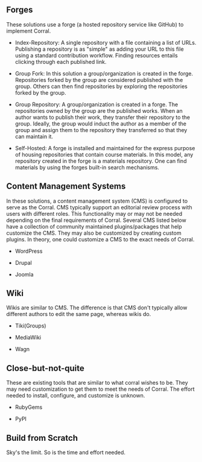 ## Forges

These solutions use a forge (a hosted repository service like GitHub) to implement Corral.

- Index-Repository: A single repository with a file containing a list of URLs. Publishing a repository is as "simple" as adding your URL to this file using a standard contribution workflow. Finding resources entails clicking through each published link.

- Group Fork: In this solution a group/organization is created in the forge. Repositories forked by the group are considered published with the group. Others can then find repositories by exploring the repositories forked by the group.

- Group Repository: A group/organization is created in a forge. The repositories owned by the group are the published works. When an author wants to publish their work, they transfer their repository to the group. Ideally, the group would induct the author as a member of the group and assign them to the repository they transferred so that they can maintain it.

- Self-Hosted: A forge is installed and maintained for the express purpose of housing repositories that contain course materials. In this model, any repository created in the forge is a materials repository. One can find materials by using the forges built-in search mechanisms.

## Content Management Systems

In these solutions, a content management system (CMS) is configured to serve as the Corral. CMS typically support an editorial review process with users with different roles. This functionality may or may not be needed depending on the final requirements of Corral. Several CMS listed below have a collection of community maintained plugins/packages that help customize the CMS. They may also be customized by creating custom plugins. In theory, one could customize a CMS to the exact needs of Corral.

- WordPress

- Drupal

- Joomla

## Wiki

Wikis are similar to CMS. The difference is that CMS don't typically allow different authors to edit the same page, whereas wikis do.

- Tiki(Groups)

- MediaWiki

- Wagn

## Close-but-not-quite

These are existing tools that are similar to what corral wishes to be. They may need customization to get them to meet the needs of Corral. The effort needed to install, configure, and customize is unknown.

- RubyGems

- PyPI

## Build from Scratch

Sky's the limit. So is the time and effort needed.

